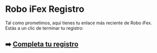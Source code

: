 # Robo iFex Registro

Tal como prometimos, aquí tienes tu enlace más reciente de Robo iFex. Estás a un clic de terminar tu registro:

## ➡️ [Completa tu registro](https://tinyurl.com/3vevkvw4)